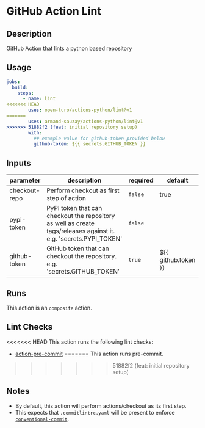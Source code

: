 # GitHub Action Lint

## Description

GitHub Action that lints a python based repository

## Usage

```yaml
jobs:
  build:
    steps:
      - name: Lint
<<<<<<< HEAD
        uses: open-turo/actions-python/lint@v1
=======
        uses: armand-sauzay/actions-python/lint@v1
>>>>>>> 51882f2 (feat: initial repository setup)
        with:
          ## example value for github-token provided below
          github-token: ${{ secrets.GITHUB_TOKEN }}
```

## Inputs

| parameter     | description                                                                                                       | required | default             |
| ------------- | ----------------------------------------------------------------------------------------------------------------- | -------- | ------------------- |
| checkout-repo | Perform checkout as first step of action                                                                          | `false`  | true                |
| pypi-token    | PyPI token that can checkout the repository as well as create tags/releases against it. e.g. 'secrets.PYPI_TOKEN' | `false`  |                     |
| github-token  | GitHub token that can checkout the repository. e.g. 'secrets.GITHUB_TOKEN'                                        | `true`   | ${{ github.token }} |

## Runs

This action is an `composite` action.

## Lint Checks

<<<<<<< HEAD
This action runs the following lint checks:

- [action-pre-commit](https://github.com/open-turo/action-pre-commit)
=======
This action runs pre-commit.
>>>>>>> 51882f2 (feat: initial repository setup)

## Notes

- By default, this action will perform actions/checkout as its first step.
- This expects that `.commitlintrc.yaml` will be present to enforce [`conventional-commit`](https://github.com/wagoid/commitlint-github-action).

